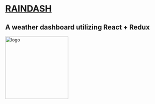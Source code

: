 # [RAINDASH](http://raindash.surge.sh)
A weather dashboard utilizing React + Redux
---
<img src="http://raindash.surge.sh/logo.svg" alt="logo" style="width: 200px;"/>
